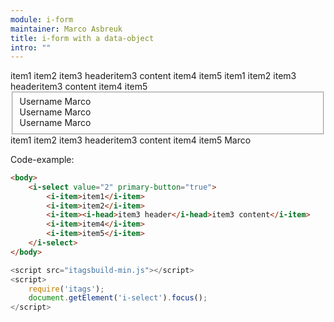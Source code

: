 ```yaml
---
module: i-form
maintainer: Marco Asbreuk
title: i-form with a data-object
intro: ""
---
```


<i-form class="i-aligned">
<i-select value="2" prop="selectvalue">
    <i-item>item1</i-item>
    <i-item>item2</i-item>
    <i-item><i-head>item3 header</i-head>item3 content</i-item>
    <i-item>item4</i-item>
    <i-item>item5</i-item>
</i-select>
<i-select value="2"  prop="selectvalue">
    <i-item>item1</i-item>
    <i-item>item2</i-item>
    <i-item><i-head>item3 header</i-head>item3 content</i-item>
    <i-item>item4</i-item>
    <i-item>item5</i-item>
</i-select>
<fieldset>
<div class="i-group">
    <label for="name">Username</label>
    <i-input prop="name" reset-value="nobody" placeholder="Say your name">Marco</i-input>
</div>
<div class="i-group">
    <label for="name">Username</label>
    <i-input prop="name" reset-value="nobody" placeholder="Say your name">Marco</i-input>
</div>
<div class="i-group">
    <label for="name">Username</label>
    <i-input prop="name" reset-value="nobody" placeholder="Say your name">Marco</i-input>
</div>
</fieldset>
<i-select value="2"  prop="selectvalue">
    <i-item>item1</i-item>
    <i-item>item2</i-item>
    <i-item><i-head>item3 header</i-head>item3 content</i-item>
    <i-item>item4</i-item>
    <i-item>item5</i-item>
</i-select>
<i-input prop="name" reset-value="nobody" placeholder="Say your name">Marco</i-input>
</i-form>

<p>Code-example:</p>


```html
<body>
    <i-select value="2" primary-button="true">
        <i-item>item1</i-item>
        <i-item>item2</i-item>
        <i-item><i-head>item3 header</i-head>item3 content</i-item>
        <i-item>item4</i-item>
        <i-item>item5</i-item>
    </i-select>
</body>
```

```js
<script src="itagsbuild-min.js"></script>
<script>
    require('itags');
    document.getElement('i-select').focus();
</script>
```

<script src="../../dist/itagsbuild.js"></script>
<script>
    require('itags');
    var datamodel = {
            selectvalue: {
                value: 4
            },
            name: {
                value: 'Harry'
            }
        };
    document.bindModel(datamodel, 'i-form');
    // document.getElement('i-tabpane').focus();
</script>

